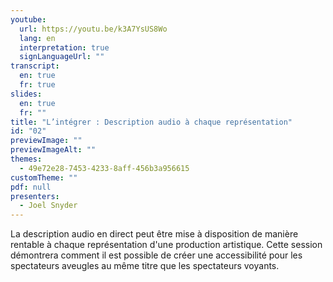 ```yaml
---
youtube:
  url: https://youtu.be/k3A7YsUS8Wo
  lang: en
  interpretation: true
  signLanguageUrl: ""
transcript:
  en: true
  fr: true
slides:
  en: true
  fr: ""
title: "L’intégrer : Description audio à chaque représentation"
id: "02"
previewImage: ""
previewImageAlt: ""
themes:
  - 49e72e28-7453-4233-8aff-456b3a956615
customTheme: ""
pdf: null
presenters:
  - Joel Snyder
---
```

La description audio en direct peut être mise à disposition de manière rentable à chaque représentation d'une production artistique. Cette session démontrera comment il est possible de créer une accessibilité pour les spectateurs aveugles au même titre que les spectateurs voyants.
